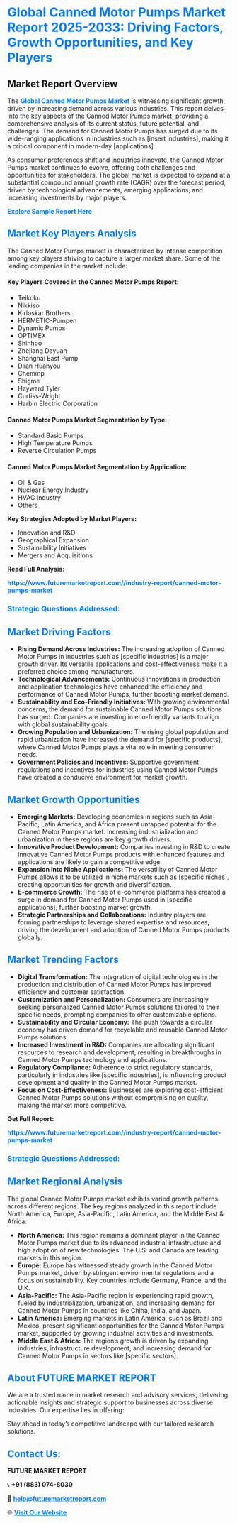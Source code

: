 <h1 style="color: #007BFF;">Global Canned Motor Pumps Market Report 2025-2033: Driving Factors, Growth Opportunities, and Key Players</h1>

<section id="overview">
<h2>Market Report Overview</h2>
<p>The <a href="https://www.futuremarketreport.com//industry-report/canned-motor-pumps-market" style="color: #007BFF; text-decoration: none;"><strong>Global Canned Motor Pumps Market</strong></a> is witnessing significant growth, driven by increasing demand across various industries. This report delves into the key aspects of the Canned Motor Pumps market, providing a comprehensive analysis of its current status, future potential, and challenges. The demand for Canned Motor Pumps has surged due to its wide-ranging applications in industries such as [insert industries], making it a critical component in modern-day [applications].</p>
<p>As consumer preferences shift and industries innovate, the Canned Motor Pumps market continues to evolve, offering both challenges and opportunities for stakeholders. The global market is expected to expand at a substantial compound annual growth rate (CAGR) over the forecast period, driven by technological advancements, emerging applications, and increasing investments by major players.</p>
</section>

<section id="overview">
<p><a href="https://www.futuremarketreport.com//request-sample/reportId=85853" style="color: #007BFF; text-decoration: none;"><strong>Explore Sample Report Here</strong></a></p>
</section>

<section id="key-players">
<h2 style="color: #007BFF;">Market Key Players Analysis</h2>
<p>The Canned Motor Pumps market is characterized by intense competition among key players striving to capture a larger market share. Some of the leading companies in the market include:</p>
<h4>Key Players Covered in the Canned Motor Pumps Report:</h4>
<ul><li>Teikoku</li><li>Nikkiso</li><li>Kirloskar Brothers</li><li>HERMETIC-Pumpen</li><li>Dynamic Pumps</li><li>OPTIMEX</li><li>Shinhoo</li><li>Zhejiang Dayuan</li><li>Shanghai East Pump</li><li>Dlian Huanyou</li><li>Chemmp</li><li>Shigme</li><li>Hayward Tyler</li><li>Curtiss-Wright</li><li>Harbin Electric Corporation</li></ul>
<h4>Canned Motor Pumps Market Segmentation by Type:</h4>
<ul><li>Standard Basic Pumps</li><li>High Temperature Pumps</li><li>Reverse Circulation Pumps</li></ul>

<h4>Canned Motor Pumps Market Segmentation by Application:</h4>
<ul><li>Oil &amp; Gas</li><li>Nuclear Energy Industry</li><li>HVAC Industry</li><li>Others</li></ul>
<p><strong>Key Strategies Adopted by Market Players:</strong></p>
<ul>
<li>Innovation and R&D</li>
<li>Geographical Expansion</li>
<li>Sustainability Initiatives</li>
<li>Mergers and Acquisitions</li>
</ul>
</section>

<section>
<p><strong>Read Full Analysis: </strong></p><a href="https://www.futuremarketreport.com//industry-report/canned-motor-pumps-market" style="color: #007BFF; text-decoration: none;"><strong>https://www.futuremarketreport.com//industry-report/canned-motor-pumps-market</strong></a>
<h3 style="color: #007BFF;">Strategic Questions Addressed:</h3>
</section>

<section id="driving-factors">
<h2 style="color: #007BFF;">Market Driving Factors</h2>
<ul>
<li><strong>Rising Demand Across Industries:</strong> The increasing adoption of Canned Motor Pumps in industries such as [specific industries] is a major growth driver. Its versatile applications and cost-effectiveness make it a preferred choice among manufacturers.</li>
<li><strong>Technological Advancements:</strong> Continuous innovations in production and application technologies have enhanced the efficiency and performance of Canned Motor Pumps, further boosting market demand.</li>
<li><strong>Sustainability and Eco-Friendly Initiatives:</strong> With growing environmental concerns, the demand for sustainable Canned Motor Pumps solutions has surged. Companies are investing in eco-friendly variants to align with global sustainability goals.</li>
<li><strong>Growing Population and Urbanization:</strong> The rising global population and rapid urbanization have increased the demand for [specific products], where Canned Motor Pumps plays a vital role in meeting consumer needs.</li>
<li><strong>Government Policies and Incentives:</strong> Supportive government regulations and incentives for industries using Canned Motor Pumps have created a conducive environment for market growth.</li>
</ul>
</section>

<section id="growth-opportunities">
<h2 style="color: #007BFF;">Market Growth Opportunities</h2>
<ul>
<li><strong>Emerging Markets:</strong> Developing economies in regions such as Asia-Pacific, Latin America, and Africa present untapped potential for the Canned Motor Pumps market. Increasing industrialization and urbanization in these regions are key growth drivers.</li>
<li><strong>Innovative Product Development:</strong> Companies investing in R&D to create innovative Canned Motor Pumps products with enhanced features and applications are likely to gain a competitive edge.</li>
<li><strong>Expansion into Niche Applications:</strong> The versatility of Canned Motor Pumps allows it to be utilized in niche markets such as [specific niches], creating opportunities for growth and diversification.</li>
<li><strong>E-commerce Growth:</strong> The rise of e-commerce platforms has created a surge in demand for Canned Motor Pumps used in [specific applications], further boosting market growth.</li>
<li><strong>Strategic Partnerships and Collaborations:</strong> Industry players are forming partnerships to leverage shared expertise and resources, driving the development and adoption of Canned Motor Pumps products globally.</li>
</ul>
</section>

<section id="trending-factors">
<h2 style="color: #007BFF;">Market Trending Factors</h2>
<ul>
<li><strong>Digital Transformation:</strong> The integration of digital technologies in the production and distribution of Canned Motor Pumps has improved efficiency and customer satisfaction.</li>
<li><strong>Customization and Personalization:</strong> Consumers are increasingly seeking personalized Canned Motor Pumps solutions tailored to their specific needs, prompting companies to offer customizable options.</li>
<li><strong>Sustainability and Circular Economy:</strong> The push towards a circular economy has driven demand for recyclable and reusable Canned Motor Pumps solutions.</li>
<li><strong>Increased Investment in R&D:</strong> Companies are allocating significant resources to research and development, resulting in breakthroughs in Canned Motor Pumps technology and applications.</li>
<li><strong>Regulatory Compliance:</strong> Adherence to strict regulatory standards, particularly in industries like [specific industries], is influencing product development and quality in the Canned Motor Pumps market.</li>
<li><strong>Focus on Cost-Effectiveness:</strong> Businesses are exploring cost-efficient Canned Motor Pumps solutions without compromising on quality, making the market more competitive.</li>
</ul>
</section>

<section>
<p><strong>Get Full Report: </strong></p><a href="https://www.futuremarketreport.com//industry-report/canned-motor-pumps-market" style="color: #007BFF; text-decoration: none;"><strong>https://www.futuremarketreport.com//industry-report/canned-motor-pumps-market</strong></a>
<h3 style="color: #007BFF;">Strategic Questions Addressed:</h3>
</section>


<section id="regional-analysis">
<h2 style="color: #007BFF;">Market Regional Analysis</h2>
<p>The global Canned Motor Pumps market exhibits varied growth patterns across different regions. The key regions analyzed in this report include North America, Europe, Asia-Pacific, Latin America, and the Middle East & Africa:</p>
<ul>
<li><strong>North America:</strong> This region remains a dominant player in the Canned Motor Pumps market due to its advanced industrial infrastructure and high adoption of new technologies. The U.S. and Canada are leading markets in this region.</li>
<li><strong>Europe:</strong> Europe has witnessed steady growth in the Canned Motor Pumps market, driven by stringent environmental regulations and a focus on sustainability. Key countries include Germany, France, and the U.K.</li>
<li><strong>Asia-Pacific:</strong> The Asia-Pacific region is experiencing rapid growth, fueled by industrialization, urbanization, and increasing demand for Canned Motor Pumps in countries like China, India, and Japan.</li>
<li><strong>Latin America:</strong> Emerging markets in Latin America, such as Brazil and Mexico, present significant opportunities for the Canned Motor Pumps market, supported by growing industrial activities and investments.</li>
<li><strong>Middle East & Africa:</strong> The region’s growth is driven by expanding industries, infrastructure development, and increasing demand for Canned Motor Pumps in sectors like [specific sectors].</li>
</ul>
</section>

<footer>
<h2 style="color: #007BFF;">About FUTURE MARKET REPORT</h2>
<p>We are a trusted name in market research and advisory services, delivering actionable insights and strategic support to businesses across diverse industries. Our expertise lies in offering:</p>

<p>Stay ahead in today’s competitive landscape with our tailored research solutions.</p>

<h2 style="color: #007BFF;">Contact Us:</h2>
<p><strong>FUTURE MARKET REPORT</strong></p>
<p>📞 <strong>+91 (883) 074-8030</strong></p>
<p>📧 <strong><a href="mailto:help@futuremarketreport.com" style="color: #007BFF;">help@futuremarketreport.com</a></strong></p>
<p>🌐 <strong><a href="https://www.futuremarketreport.com/" style="color: #007BFF;">Visit Our Website</a></strong></p>
</footer>